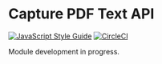 # Capture PDF Text API

[![JavaScript Style Guide](https://img.shields.io/badge/code_style-standard-brightgreen.svg)](https://standardjs.com)
[![CircleCI](https://img.shields.io/circleci/project/github/teamsteamdev/capture-pdf-text.svg)](https://circleci.com/gh/teamsteamdev/capture-pdf-text-api/tree/master)

Module development in progress.
